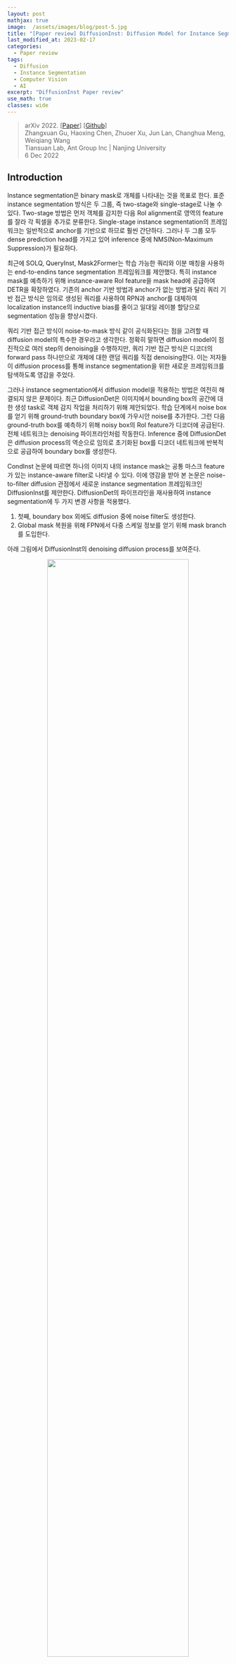 ```yaml
---
layout: post
mathjax: true
image:  /assets/images/blog/post-5.jpg
title: "[Paper review] DiffusionInst: Diffusion Model for Instance Segmentation"
last_modified_at: 2023-02-17
categories:
  - Paper review
tags:
  - Diffusion
  - Instance Segmentation
  - Computer Vision
  - AI
excerpt: "DiffusionInst Paper review"
use_math: true
classes: wide
---
```


> arXiv 2022. [[Paper](https://arxiv.org/abs/2212.02773)] [[Github](https://github.com/chenhaoxing/DiffusionInst)]  
> Zhangxuan Gu, Haoxing Chen, Zhuoer Xu, Jun Lan, Changhua Meng, Weiqiang Wang  
> Tiansuan Lab, Ant Group Inc | Nanjing University  
> 6 Dec 2022  

## Introduction
Instance segmentation은 binary mask로 개체를 나타내는 것을 목표로 한다. 표준 instance segmentation 방식은 두 그룹, 즉 two-stage와 single-stage로 나눌 수 있다. Two-stage 방법은 먼저 객체를 감지한 다음 RoI alignment로 영역의 feature를 잘라 각 픽셀을 추가로 분류한다. Single-stage instance segmentation의 프레임워크는 일반적으로 anchor를 기반으로 하므로 훨씬 간단하다. 그러나 두 그룹 모두 dense prediction head를 가지고 있어 inference 중에 NMS(Non-Maximum Suppression)가 필요하다.

최근에 SOLQ, QueryInst, Mask2Former는 학습 가능한 쿼리와 이분 매칭을 사용하는 end-to-endins tance segmentation 프레임워크를 제안했다. 특히 instance mask를 예측하기 위해 instance-aware RoI feature을 mask head에 공급하여 DETR을 확장하였다. 기존의 anchor 기반 방법과 anchor가 없는 방법과 달리 쿼리 기반 접근 방식은 임의로 생성된 쿼리를 사용하여 RPN과 anchor를 대체하여 localization instance의 inductive bias를 줄이고 일대일 레이블 할당으로 segmentation 성능을 향상시켰다.

쿼리 기반 접근 방식이 noise-to-mask 방식 같이 공식화된다는 점을 고려할 때 diffusion model의 특수한 경우라고 생각한다. 정확히 말하면 diffusion model이 점진적으로 여러 step의 denoising을 수행하지만, 쿼리 기반 접근 방식은 디코더의 forward pass 하나만으로 개체에 대한 랜덤 쿼리를 직접 denoising한다. 이는 저자들이 diffusion process를 통해 instance segmentation을 위한 새로운 프레임워크를 탐색하도록 영감을 주었다. 

그러나 instance segmentation에서 diffusion model을 적용하는 방법은 여전히 해결되지 않은 문제이다. 최근 DiffusionDet은 이미지에서 bounding box의 공간에 대한 생성 task로 객체 감지 작업을 처리하기 위해 제안되었다. 학습 단계에서 noise box를 얻기 위해 ground-truth boundary box에 가우시안 noise를 추가한다. 그런 다음 ground-truth box를 예측하기 위해 noisy box의 RoI feature가 디코더에 공급된다. 전체 네트워크는 denoising 파이프라인처럼 작동한다. Inference 중에 DiffusionDet은 diffusion process의 역순으로 임의로 초기화된 box를 디코더 네트워크에 반복적으로 공급하여 boundary box를 생성한다. 

CondInst 논문에 따르면 하나의 이미지 내의 instance mask는 공통 마스크 feature가 있는 instance-aware filter로 나타낼 수 있다. 이에 영감을 받아 본 논문은 noise-to-filter diffusion 관점에서 새로운 instance segmentation 프레임워크인 DiffusionInst를 제안한다. DiffusionDet의 파이프라인을 재사용하여 instance segmentation에 두 가지 변경 사항을 적용했다. 

1. 첫째, boundary box 외에도 diffusion 중에 noise filter도 생성한다.
2. Global mask 복원을 위해 FPN에서 다중 스케일 정보를 얻기 위해 mask branch를 도입한다. 

아래 그림에서 DiffusionInst의 denoising diffusion process를 보여준다.

<center><img src='{{"/assets/img/diffinst/diffinst-fig1.PNG" | relative_url}}' width="80%"></center>
<br>
Multi-step inference를 수행하는 능력 외의 또 다른 장점은 noisy라게 생성된 필터가 무작위로 선택된 시간 $$t \in \{0, 1, \cdots, T\}$$에 따라 다른 분포의 noise를 포함할 수 있다는 것이다. 경우에 따라 $T$ denoising step는 $T$개의 다른 분포의 noise로 볼 수 있으며, 이는 학습의 어려움을 크게 증가시키고 모델 견고성과 성능에 크게 기여한다. 

## Methodology
### 1. Preliminaries
#### Diffusion Model
최근 diffusion model은 일반적으로 2개의 Markov chain을 사용한다. 하나는 이미지에 noise를 더하는 forward chain이고, 다른 하나는 noise를 제거하여 이미지를 복원하는 reverse chain이다. 데이터 분포 $x_0 \sim q(x_0)$가 주어지면 $t$에서의 forward process를 $q(x_t \vert x_{t-1})$로 정의한다. 이 process는 점진적으로 가우시안 noise를 분산 schedule에 따라 데이터에 추가한다.

$$
\begin{equation}
q(x_t \vert x_{t-1}) = \mathcal{N} (x_t; \sqrt{1 - \beta_t} x_{t-1}, \beta_t I)
\end{equation}
$$

$x_0$가 주어지면 $\epsilon \sim \mathcal{N}(0,I)$을 샘플링하여 $x_t$의 샘플을 쉽게 얻을 수 있다. 

$$
\begin{equation}
x_t = \sqrt{\vphantom{1} \bar{\alpha}_t} x_0 + \sqrt{1 - \bar{\alpha}_t} \epsilon, \quad \quad \bar{\alpha}_t = \prod_{s=0}^t (1 - \beta_s)
\end{equation}
$$

신경망은 서로 다른 $$t \in \{1, \cdots, T\}$$에 대하여 $x_t$에서 $x_0$를 예측하도록 학습된다. Inference 시에는 random noise $x_T$에서 시작하여 반복적으로 reverse chain을 적용하여 $x_0$를 얻는다. 

#### DiffusionDet
Object detection task의 첫 번째 diffusion model이다. 데이터 샘플은 bounding box의 집합 $x_0 = b$이고, $b \in \mathbb{R}^{N \times 4}$는 $N$개의 box로 이루어진 집합이다. 

학습 중에는 먼저 diffusion process를 구성한 뒤 이 process를 reverse한다. 원래 ground-truth box에 추가로 box를 padding하면 모델이 고정된 수의 instance box를 처리할 수 있다. Set prediction loss는 레이블 할당 전략으로 optimal transport assignment을 사용하여 전체 DiffusionDet를 최적화하는 데 활용된다. 

DiffusionDet의 inference 과정은 추가로 DDIM을 사용하여 다음 step을 위한 box를 복원한다. 

### 2. Mask Representation
Instance는 일반적으로 binary mask로 표시된다. 그러나 PolarMask와 BlendMask에 따르면 instance mask에 대한 다양한 표현 방법이 있다. 예를 들어 PolarMask는 극좌표를 사용하여 instance mask를 공식화한다. 360도를 36방향으로 나누어 중심점에서 36차원 벡터로 하나의 마스크를 나타내며 각 값은 반직선 길이를 나타낸다. 경우에 따라 상자(4차원 벡터)가 매우 거친 마스크로 보일 수도 있다. 

결과적으로 dynamic mask head를 사용하여 CondInst를 따르는 instance mask를 나타낸다. 구체적으로 instance mask는 mask branch와 instance별 필터 $\theta \in \mathbb{R}^d$에서 instance에 구애받지 않는 mask feature map $F_{mask}$를 convolution하여 생성할 수 있으며 다음과 같이 계산된다.

$$
\begin{equation}
m = \phi (F_{mask}; \theta)
\end{equation}
$$

$F_{mask}$는 FPN feature $$\{P_3, P_4, P_5\}$$로 이루어진 multi-scale fused feature map이다. $m \in \mathbb{R}^{H \times W}$는 예측된 binary mask이다. $\phi$는 mask head를 나타내며 필터 $\theta$를 가중치로 하는 3개의 1$\times$1 convolutional layer로 구성된다. 

Diffusion process에서 instance mask를 나타내기 위해 필터를 사용하면 두 가지 이점이 있다. 하나는 전체 마스크에 대한 random noise를 직접 제거하는 것이므로 벡터보다 훨씬 더 복잡하다. DiffusionDet은 noise-to-box 세팅에서 놀라운 결과를 보여주었지만, noise-to-box의 성공으로 noise-to-filter 프로세스를 제안하는 것은 자연스럽다. 

또 다른 이점은 광범위하게 사용되는 box-to-mask 예측 방식, 즉 RoI feature를 local mask로 디코딩하는 것을 global mask 예측을 위한 dynamic mask head로 대체한다는 것이다. Boundary box와 달리 instance box는 instance 가장자리에 대한 더 높은 요구 사항으로 인해 더 큰 receptive field가 필요하다. RoI feature는 일반적으로 instance 가장자리의 디테일이 모두 누락된 크기의 다운샘플링된 feature map에서 잘립니다. 이를 위해 마스크를 필터와 multi-scale feature의 조합으로 표현하면 만족스러운 instance segmentation 성능으로 DiffusionInst를 구축하는 데 도움이 될 수 있다. 

### 3. DiffusionInst
위와 같은 CondInst의 마스크 표현 방법을 사용하면 DiffusionInst의 데이터 샘플을 instance segmentation을 위한 필터 $x_0 = \theta$로 간주할 수 있다. DiffusionInst의 전체 프레임워크는 아래 그림에 설명되어 있다. 

<center><img src='{{"/assets/img/diffinst/diffinst-fig2.PNG" | relative_url}}' width="80%"></center>
<br>
전체 아키텍처는 주로 다음 구성 요소를 포함한다. 

1. CNN (ex. ResNet-50)이나 Swin (ex. Swin-B) backbone을 사용하여 FPN으로 컴팩트한 visual feature 표현을 추출한다. 
2. FPN으로부터 여러 스케일 정보를 융합하기 위해 mask branch가 활용되며, 이는 mask feature $F_{mask} \in \mathbb{R}^{c \times H/4 \times W/4}$를 출력한다. 

이 두 구성 요소는 인코더처럼 작동하며, 입력 이미지는 feature 추출을 위해 한 번만 전달한다. 

3. 디코더의 경우 필터와 연결된 noisy한 boundary box 집합을 입력으로 사용하여 denoising process로 box와 필터를 정제한다. 이 구성 요소는 DiffusionDet에서 빌려온 것이며 반복적으로 호출할 수 있다.
4. Mask feature $F_{mask}$와 denoising 필터를 사용하여 instance mask를 재구성한다. DiffusionDet과 마찬가지로 boundary box에 최적화 대상을 유지하지만 더 나은 이해를 위해 생략한다.

#### Training
학습하는 동안 해당 boundary box에 의존하는 ground-truth에서 noise 필터로의 diffusion process를 구성하는 경향이 있다. Noise를 추가한 후 모델을 학습시켜 이 process를 reverse한다. 입력 이미지에 $N$개의 instacne mask $(m^{gt} \in \mathbb{R}^{N \times H \times W})$가 있다고 가정하면 분할해야 한다. 이 ground-truth box를 noisy한 box로 만들기 위해 시간 $t$를 랜덤하게 선택한다. 학습을 위한 noisy한 instance 필터도 noisy한 box feature와 하나의 fully-connected layer $\eta$로 생성된다. Ground-truth padding과 손상에 대한 디테일은 DiffusionDet에서 찾을 수 있다. 결론적으로 예측된 instance mask를 다음과 같이 얻을 수 있다 (디코더의 denoising process는 $f(b, t)$로 표시됨).

$$
\begin{aligned}
b_t & = \sqrt{\vphantom{1} \bar{\alpha}_t} b_0^{gt} + \sqrt{1 - \bar{\alpha}_t} \epsilon \\
\theta_0 & = \eta (f(b_t, t)) \\
m & = \phi (F_{mask}; \theta_0)
\end{aligned}
$$

CondInst에서 사용한 dice loss를 함께 사용하여 다음과 같은 목적 함수를 얻을 수 있다.

$$
\begin{equation}
L_{overall} = L_{det} + \lambda L_{dice} (m, m^{gt})
\end{equation}
$$

$L_{det}$는 DiffusionDet의 loss이고 $\lambda = 5$로 두어 두 loss의 균형을 맞춘다. DiffusionDet을 따라 여러 디코더 단계에서 여러 supervision을 수행한다. 

#### Inference
DiffusionDet의 inference 파이프라인은 noise에서 instance 필터로의 denoising sampling process이다. 가우시안 분포에서 샘플링한 $b_T$에서 시작하여 모델은 점진적으로 예측을 정제한다. 

$$
\begin{aligned}
b_0 & = f(\cdots (f(b_{T-s}, T-s))), \quad s = \{0, \cdots, T\} \\
\theta_0 & = \eta (b_0) \\
m & = \phi (F_{mask}; \theta_0)
\end{aligned}
$$

DiffusionDet과 같이 본 논문의 모델도 DDIM을 사용한다. 

### 4. Discussion
Diffusion model을 instacne segmentation task에 성공적으로 도입했지만 일부 측면은 여전히 개선이 필요하다. 

1. Ground-truth 필터를 얻기 어렵기 때문에 noise-to-filter 프로세스가 여전히 boundary box에 의존한다. 저자들은 앞으로의 연구에서 boundary box의 목적 함수 없이 DiffusionInst를 직접 학습할 수 있는지 확인한다고 한다. 
2. Multi-step denoising의 상당한 성능 향상이 필요하다. 구체적으로 4-step denoising을 수행할 때 1% 미만의 AP만 향상된다. 저자들은 앞으로의 연구에서 DDIM 대신 새로운 샘플 전략을 연구하여 보다 효과적인 multi-step denoising을 유도하고자 한다. 
3. 생성 task를 처리하기 위해 diffusion model이 자연스럽게 제안되기 때문에 판별 task에서 noise-to-filter 프로세스는 정확한 instance context가 조건으로 필요하다. Instance context는 대표적인 backbone feature와 넓은 receptive field에 크게 의존한다. 
4. DiffusionInst는 SOLO와 Mask RCNN과 같은 표준 instacne segmentation 접근 방식보다 만족스러운 성능을 얻기 위해 더 많은 epoch을 사용한다. Inference 동안 DiffusionInst의 속도도 느리다. 더 빠른 학습과 더 효율적인 denoising process를 설계하는 방법은 필수적이지만 아직 연구되지 않았다.

## Experiments
- 데이터셋: COCO, LVISv1.0 (LVIS는 COCO와 동일한 이미지를 사용하지만 긴 instacne에 집중한 데이터셋)
- Implement Details
  - Backbone: ResNet-50, ResNet-101, Swin-Base, Swin-Large에 FPN 사용
  - Swin transformer backbone은 224$\times$224 ImageNet22k에서 사전 학습됨
  - AdamW optimizer (learning rate = $2.5 \times 10^{-5}$, weight decay = $1 \times 10^{-4}$), batch size 32
  - Data augmentation: random horizontal flip, scale jitter, random crop (MixUp, Mosaic은 사용되지 않음)
  - 8개의 A100 GPU로 26시간 학습

### 1. Comparison with State-of-the-art
#### COCO validation set
<center><img src='{{"/assets/img/diffinst/diffinst-table1.PNG" | relative_url}}' width="80%"></center>
<br>
위 표는 COCO validation set에서의 instacne segmentation 결과이다. 표로부터 4가지 결론을 얻을 수 있다. 

1. Backbone의 유연성과 capacity가 증가하면 성능이 좋아진다. 
2. RPN을 제거하면 instance 위치를 모델이 직접 찾아야 하므로 수렴이 느려진다. 
3. Multi-step denoising은 이점이 있지만 diffusion model의 경우 FPS가 감소한다. 
4. DiffusionInst는 큰 instacne에 대하여 성능이 좋지만 몇몇 작은 instacne는 놓친다. 이는 더 넓은 receptive field가 필요함을 뜻한다. 

#### COCO test-dev set
<center><img src='{{"/assets/img/diffinst/diffinst-table2.PNG" | relative_url}}' width="47%"></center>

#### LVIS dataset
<center><img src='{{"/assets/img/diffinst/diffinst-table3.PNG" | relative_url}}' width="47%"></center>

### 2. Ablation Studies
<center><img src='{{"/assets/img/diffinst/diffinst-table4.PNG" | relative_url}}' width="47%"></center>

### 3. Visualizations
<center><img src='{{"/assets/img/diffinst/diffinst-fig3.PNG" | relative_url}}' width="95%"></center>